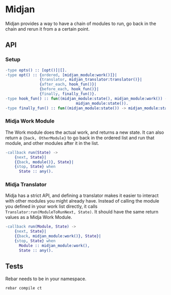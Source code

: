 # Midjan

Midjan provides a way to have a chain of modules to run, go back in
the chain and rerun it from a a certain point.

## API

### Setup

``` erlang
-type opts() :: [opt()]|[].
-type opt() :: {ordered, [midjan_module:work()]}|
               {translator, midjan_translator:translator()}|
               {after_each, hook_fun()}|
               {before_each, hook_fun()}|
               {finally, finally_fun()}.
-type hook_fun() :: fun((midjan_module:state(), midjan_module:work()) ->
                               midjan_module:state()).
-type finally_fun() :: fun((midjan_module:state()) -> midjan_module:state()).
```

### Midja Work Module

The Work module does the actual work, and returns a new state. It can
also return a `{back, OtherModule}` to go back in the ordered list and
run that module, and other modules after it in the list.

``` erlang
-callback run(State) ->
    {next, State}|
    {{back, module()}, State}|
    {stop, State} when
      State :: any().
```

### Midja Translator

Midja has a strict API, and defining a translator makes it easier to
interact with other modules you might already have. Instead of calling
the module you defined in your work list directly, it calls
`Translator:run(ModuleToRunNext, State)`. It should have the same
return values as a Midja Work Module.

``` erlang
-callback run(Module, State) ->
    {next, State}|
    {{back, midjan_module:work()}, State}|
    {stop, State} when
      Module :: midjan_module:work(),
      State :: any().
```

## Tests

Rebar needs to be in your namespace.

```
rebar compile ct
```
